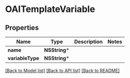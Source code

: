 # OAITemplateVariable

## Properties
Name | Type | Description | Notes
------------ | ------------- | ------------- | -------------
**name** | **NSString*** |  | 
**variableType** | **NSString*** |  | 

[[Back to Model list]](../README.md#documentation-for-models) [[Back to API list]](../README.md#documentation-for-api-endpoints) [[Back to README]](../README.md)



